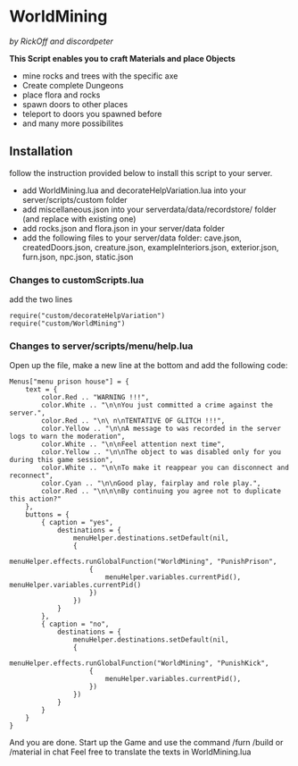 # WorldMining
*by RickOff and discordpeter*

**This Script enables you to craft Materials and place Objects**

* mine rocks and trees with the specific axe
* Create complete Dungeons
* place flora and rocks
* spawn doors to other places
* teleport to doors you spawned before
* and many more possibilites

## Installation

follow the instruction provided below to install this script to your server.


* add WorldMining.lua and decorateHelpVariation.lua into your server/scripts/custom folder
* add miscellaneous.json into your serverdata/data/recordstore/ folder (and replace with existing one)
* add rocks.json and flora.json in your server/data folder	
* add the following files to your server/data folder: cave.json, createdDoors.json, creature.json, exampleInteriors.json, exterior.json, furn.json, npc.json, static.json


### Changes to customScripts.lua
add the two lines 

```
require("custom/decorateHelpVariation")
require("custom/WorldMining")
```

### Changes to server/scripts/menu/help.lua

Open up the file, make a new line at the bottom and add the following code:

```
Menus["menu prison house"] = {
    text = {
		color.Red .. "WARNING !!!",
		color.White .. "\n\nYou just committed a crime against the server.",
		color.Red .. "\n\ n\nTENTATIVE OF GLITCH !!!",
		color.Yellow .. "\n\nA message to was recorded in the server logs to warn the moderation",
		color.White .. "\n\nFeel attention next time",
		color.Yellow .. "\n\nThe object to was disabled only for you during this game session",
		color.White .. "\n\nTo make it reappear you can disconnect and reconnect",
		color.Cyan .. "\n\nGood play, fairplay and role play.",
		color.Red .. "\n\n\nBy continuing you agree not to duplicate this action?"
	},
    buttons = {                        
        { caption = "yes",
            destinations = {
                menuHelper.destinations.setDefault(nil,
                { 
                    menuHelper.effects.runGlobalFunction("WorldMining", "PunishPrison", 
                    {
                        menuHelper.variables.currentPid(), menuHelper.variables.currentPid()
                    })					
                })
            }
        },             
        { caption = "no",
            destinations = {
                menuHelper.destinations.setDefault(nil,
                { 
                    menuHelper.effects.runGlobalFunction("WorldMining", "PunishKick", 
                    {
                        menuHelper.variables.currentPid(),
                    })					
                })
            }
        }		
    }
}

```


And you are done. Start up the Game and use the command /furn /build or /material in chat
Feel free to translate the texts in WorldMining.lua
